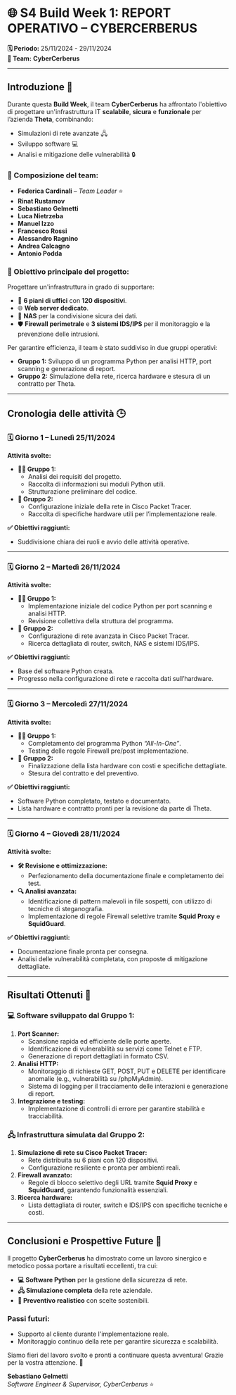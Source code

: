 # 🌐 S4 Build Week 1: **REPORT OPERATIVO – CYBERCERBERUS**  

**🗓 Periodo:** 25/11/2024 - 29/11/2024  
**👥 Team:** **CyberCerberus**  

---

## **Introduzione 🚀**  
Durante questa **Build Week**, il team **CyberCerberus** ha affrontato l'obiettivo di progettare un'infrastruttura IT **scalabile**, **sicura** e **funzionale** per l’azienda **Theta**, combinando:  
- Simulazioni di rete avanzate 🖧  
- Sviluppo software 💻  
- Analisi e mitigazione delle vulnerabilità 🔒  

### **👤 Composizione del team:**  
- **Federica Cardinali** – *Team Leader* ⭐  
- **Rinat Rustamov**  
- **Sebastiano Gelmetti**  
- **Luca Nietrzeba**  
- **Manuel Izzo**  
- **Francesco Rossi**  
- **Alessandro Ragnino**  
- **Andrea Calcagno**  
- **Antonio Podda**  

### **🎯 Obiettivo principale del progetto:**  
Progettare un'infrastruttura in grado di supportare:  
- 🏢 **6 piani di uffici** con **120 dispositivi**.  
- 🌐 **Web server dedicato**.  
- 📂 **NAS** per la condivisione sicura dei dati.  
- 🛡 **Firewall perimetrale** e **3 sistemi IDS/IPS** per il monitoraggio e la prevenzione delle intrusioni.  

Per garantire efficienza, il team è stato suddiviso in due gruppi operativi:  
- **Gruppo 1:** Sviluppo di un programma Python per analisi HTTP, port scanning e generazione di report.  
- **Gruppo 2:** Simulazione della rete, ricerca hardware e stesura di un contratto per Theta.  

---

## **Cronologia delle attività 🕒**

### **🗓 Giorno 1 – Lunedì 25/11/2024**  
**Attività svolte:**  
- **👩‍💻 Gruppo 1:**  
  - Analisi dei requisiti del progetto.  
  - Raccolta di informazioni sui moduli Python utili.  
  - Strutturazione preliminare del codice.  
- **🔌 Gruppo 2:**  
  - Configurazione iniziale della rete in Cisco Packet Tracer.  
  - Raccolta di specifiche hardware utili per l’implementazione reale.  

**✅ Obiettivi raggiunti:**  
- Suddivisione chiara dei ruoli e avvio delle attività operative.  

---

### **🗓 Giorno 2 – Martedì 26/11/2024**  
**Attività svolte:**  
- **👨‍💻 Gruppo 1:**  
  - Implementazione iniziale del codice Python per port scanning e analisi HTTP.  
  - Revisione collettiva della struttura del programma.  
- **💼 Gruppo 2:**  
  - Configurazione di rete avanzata in Cisco Packet Tracer.  
  - Ricerca dettagliata di router, switch, NAS e sistemi IDS/IPS.  

**✅ Obiettivi raggiunti:**  
- Base del software Python creata.  
- Progresso nella configurazione di rete e raccolta dati sull’hardware.  

---

### **🗓 Giorno 3 – Mercoledì 27/11/2024**  
**Attività svolte:**  
- **👩‍💻 Gruppo 1:**  
  - Completamento del programma Python *“All-In-One”*.  
  - Testing delle regole Firewall pre/post implementazione.  
- **🔌 Gruppo 2:**  
  - Finalizzazione della lista hardware con costi e specifiche dettagliate.  
  - Stesura del contratto e del preventivo.  

**✅ Obiettivi raggiunti:**  
- Software Python completato, testato e documentato.  
- Lista hardware e contratto pronti per la revisione da parte di Theta.  

---

### **🗓 Giorno 4 – Giovedì 28/11/2024**  
**Attività svolte:**  
- **🛠 Revisione e ottimizzazione:**  
  - Perfezionamento della documentazione finale e completamento dei test.  
- **🔍 Analisi avanzata:**  
  - Identificazione di pattern malevoli in file sospetti, con utilizzo di tecniche di steganografia.  
  - Implementazione di regole Firewall selettive tramite **Squid Proxy** e **SquidGuard**.  

**✅ Obiettivi raggiunti:**  
- Documentazione finale pronta per consegna.  
- Analisi delle vulnerabilità completata, con proposte di mitigazione dettagliate.  

---

## **Risultati Ottenuti 🎉**  
### **💻 Software sviluppato dal Gruppo 1:**  
1. **Port Scanner:**  
   - Scansione rapida ed efficiente delle porte aperte.  
   - Identificazione di vulnerabilità su servizi come Telnet e FTP.  
   - Generazione di report dettagliati in formato CSV.  
2. **Analisi HTTP:**  
   - Monitoraggio di richieste GET, POST, PUT e DELETE per identificare anomalie (e.g., vulnerabilità su /phpMyAdmin).  
   - Sistema di logging per il tracciamento delle interazioni e generazione di report.  
3. **Integrazione e testing:**  
   - Implementazione di controlli di errore per garantire stabilità e tracciabilità.  

### **🖧 Infrastruttura simulata dal Gruppo 2:**  
1. **Simulazione di rete su Cisco Packet Tracer:**  
   - Rete distribuita su 6 piani con 120 dispositivi.  
   - Configurazione resiliente e pronta per ambienti reali.  
2. **Firewall avanzato:**  
   - Regole di blocco selettivo degli URL tramite **Squid Proxy** e **SquidGuard**, garantendo funzionalità essenziali.  
3. **Ricerca hardware:**  
   - Lista dettagliata di router, switch e IDS/IPS con specifiche tecniche e costi.  

---

## **Conclusioni e Prospettive Future 🔮**  
Il progetto **CyberCerberus** ha dimostrato come un lavoro sinergico e metodico possa portare a risultati eccellenti, tra cui:  
- **💻 Software Python** per la gestione della sicurezza di rete.  
- **🖧 Simulazione completa** della rete aziendale.  
- **💼 Preventivo realistico** con scelte sostenibili.  

### **Passi futuri:**  
- Supporto al cliente durante l'implementazione reale.  
- Monitoraggio continuo della rete per garantire sicurezza e scalabilità.  

Siamo fieri del lavoro svolto e pronti a continuare questa avventura! Grazie per la vostra attenzione. 🙌  

**Sebastiano Gelmetti**  
*Software Engineer & Supervisor, CyberCerberus* ⭐  
